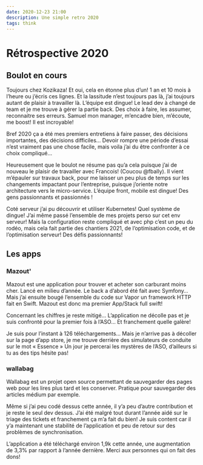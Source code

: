 ```yaml
---
date: 2020-12-23 21:00
description: Une simple retro 2020
tags: think
---
```


# Rétrospective 2020

## Boulot en cours
Toujours chez Kozikaza! Et oui, cela en étonne plus d’un! 1 an et 10 mois à l’heure ou j’écris ces lignes. Et la lassitude n’est toujours pas là, j’ai toujours autant de plaisir à travailler là. L’équipe est dingue! Le lead dev à changé de team et je me trouve à gérer la partie back. Des choix à faire, les assumer, reconnaitre ses erreurs. Samuel mon manager, m’encadre bien, m’écoute, me boost! Il est incroyable! 

Bref 2020 ça a été mes premiers entretiens à faire passer, des décisions importantes, des décisions difficiles… Devoir rompre une période d’essai n’est vraiment pas une chose facile, mais voila j’ai du être confronter à ce choix compliqué…

Heureusement que le boulot ne résume pas qu’a cela puisque j’ai de nouveau le plaisir de travailler avec Francois! (Coucou @fbally). Il vient m’épauler sur travaux back, pour me laisser un peu plus de temps sur les changements impactant pour l’entreprise, puisque j’oriente notre architecture vers le micro-service. L’équipe front, mobile est dingue! Des gens passionnants et passionnés !

Coté serveur j’ai pu découvrir et utiliser Kubernetes! Quel système de dingue! J’ai même passé l’ensemble de mes projets perso sur cet env serveur! Mais la configuration reste compliqué et avec php c’est un peu du rodéo, mais cela fait partie des chantiers 2021, de l’optimisation code, et de l’optimisation serveur! Des défis passionnants!

## Les apps
### Mazout'
Mazout est une application pour trouver et acheter son carburant moins cher. Lancé en milieu d’année. Le back a d’abord été fait avec Symfony… Mais j’ai ensuite bougé l’ensemble du code sur Vapor un framework HTTP fait en Swift. Mazout est donc ma premier App/Stack full swift!

Concernant les chiffres je reste mitigé… L’application ne décolle pas et je suis confronté pour la premier fois à l’ASO… Et franchement quelle galère! 

Je suis pour l’instant à 126 téléchargements… Mais je n’arrive pas à décoller sur la page d’app store, je me trouve derrière des simulateurs de conduite sur le mot « Essence » Un jour je percerai les mystères de l’ASO, d’ailleurs si tu as des tips hésite pas!

### wallabag
Wallabag est un projet open source permettant de sauvegarder des pages web pour les lires plus tard et les conserver. Pratique pour sauvegarder des articles médium par exemple.

Même si j’ai peu codé dessus cette année, il y’a peu d’autre contribution et je reste le seul dev dessus. J’ai été malgré tout durant l’année aidé sur le triage des tickets et franchement ça m’a fait du bien! Je suis content car il y’a maintenant une stabilité de l’application et peu de retour sur des problèmes de synchronisation.

L’application a été téléchargé environ 1,9k cette année, une augmentation de 3,3% par rapport à l’année dernière. Merci aux personnes qui on fait des dons!
